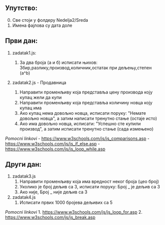 ## Упутство:

0. Све стоји у фолдеру Nedelja2/Sreda
1. Имена фајлова су дата доле



## Први дан:

1. zadatak1.js:
    1. За два броја (а и б) исписати њихов: Збир,разлику,производ,количник,остатак при дељењу,степен (а^b)

2.  zadatak2.js  - Продавница
    1. Направити променљиву која представља цену производа коју купац жели да купи
    2. Направити променљиву која представља количину новца коју купац има
    3. Ако купац нема довољно новца, исписати поруку: "Немате довољно новца", а затим написати тренутно стање (остаје исто)
    4. Ако има довољно новца, исписати: "Успешно сте купили производ", а затим исписати тренутно стање (сада измењено)

*Pomocni linkovi* 
    - https://www.w3schools.com/js/js_comparisons.asp
    - https://www.w3schools.com/js/js_if_else.asp
    - https://www.w3schools.com/js/js_loop_while.asp

## Други дан:

1. zadatak3.js
    1. Направити променљиву која има вредност неког броја (цео број)
    2. Уколико је број дељив са 3, исписати поруку: Број _ је дељив са 3
    3. Ако није, Број _ није дељив са 3
2. zadatak4.js
    1. Исписати првих 1000 бројева дељивих са 5

*Pomocni linkovi*
    1. https://www.w3schools.com/js/js_loop_for.asp
    2. https://www.w3schools.com/js/js_break.asp
